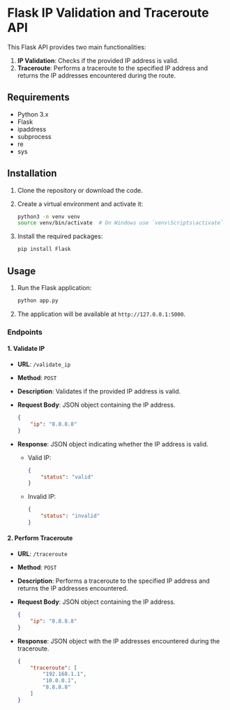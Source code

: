 # Flask IP Validation and Traceroute API

This Flask API provides two main functionalities:

1. **IP Validation**: Checks if the provided IP address is valid.
2. **Traceroute**: Performs a traceroute to the specified IP address and returns the IP addresses encountered during the route.

## Requirements

- Python 3.x
- Flask
- ipaddress
- subprocess
- re
- sys

## Installation

1. Clone the repository or download the code.

2. Create a virtual environment and activate it:

    ```bash
    python3 -m venv venv
    source venv/bin/activate  # On Windows use `venv\Scripts\activate`
    ```

3. Install the required packages:

    ```bash
    pip install Flask
    ```

## Usage

1. Run the Flask application:

    ```bash
    python app.py
    ```

2. The application will be available at `http://127.0.0.1:5000`.

### Endpoints

#### 1. Validate IP

- **URL**: `/validate_ip`
- **Method**: `POST`
- **Description**: Validates if the provided IP address is valid.
- **Request Body**: JSON object containing the IP address.

    ```json
    {
        "ip": "8.8.8.8"
    }
    ```

- **Response**: JSON object indicating whether the IP address is valid.

    - Valid IP:

        ```json
        {
            "status": "valid"
        }
        ```

    - Invalid IP:

        ```json
        {
            "status": "invalid"
        }
        ```

#### 2. Perform Traceroute

- **URL**: `/traceroute`
- **Method**: `POST`
- **Description**: Performs a traceroute to the specified IP address and returns the IP addresses encountered.
- **Request Body**: JSON object containing the IP address.

    ```json
    {
        "ip": "8.8.8.8"
    }
    ```

- **Response**: JSON object with the IP addresses encountered during the traceroute.

    ```json
    {
        "traceroute": [
            "192.168.1.1",
            "10.0.0.1",
            "8.8.8.8"
        ]
    }
    ```
